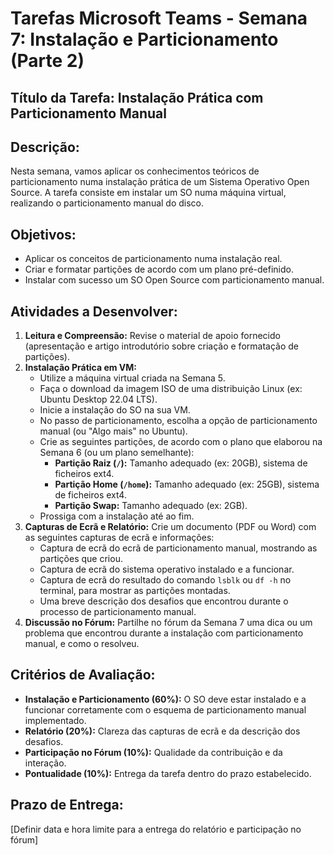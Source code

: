 # Tarefas Microsoft Teams - Semana 7: Instalação e Particionamento (Parte 2)

## Título da Tarefa: Instalação Prática com Particionamento Manual

## Descrição:
Nesta semana, vamos aplicar os conhecimentos teóricos de particionamento numa instalação prática de um Sistema Operativo Open Source. A tarefa consiste em instalar um SO numa máquina virtual, realizando o particionamento manual do disco.

## Objetivos:
*   Aplicar os conceitos de particionamento numa instalação real.
*   Criar e formatar partições de acordo com um plano pré-definido.
*   Instalar com sucesso um SO Open Source com particionamento manual.

## Atividades a Desenvolver:
1.  **Leitura e Compreensão:** Revise o material de apoio fornecido (apresentação e artigo introdutório sobre criação e formatação de partições).
2.  **Instalação Prática em VM:**
    *   Utilize a máquina virtual criada na Semana 5.
    *   Faça o download da imagem ISO de uma distribuição Linux (ex: Ubuntu Desktop 22.04 LTS).
    *   Inicie a instalação do SO na sua VM.
    *   No passo de particionamento, escolha a opção de particionamento manual (ou "Algo mais" no Ubuntu).
    *   Crie as seguintes partições, de acordo com o plano que elaborou na Semana 6 (ou um plano semelhante):
        *   **Partição Raiz (`/`):** Tamanho adequado (ex: 20GB), sistema de ficheiros ext4.
        *   **Partição Home (`/home`):** Tamanho adequado (ex: 25GB), sistema de ficheiros ext4.
        *   **Partição Swap:** Tamanho adequado (ex: 2GB).
    *   Prossiga com a instalação até ao fim.
3.  **Capturas de Ecrã e Relatório:** Crie um documento (PDF ou Word) com as seguintes capturas de ecrã e informações:
    *   Captura de ecrã do ecrã de particionamento manual, mostrando as partições que criou.
    *   Captura de ecrã do sistema operativo instalado e a funcionar.
    *   Captura de ecrã do resultado do comando `lsblk` ou `df -h` no terminal, para mostrar as partições montadas.
    *   Uma breve descrição dos desafios que encontrou durante o processo de particionamento manual.
4.  **Discussão no Fórum:** Partilhe no fórum da Semana 7 uma dica ou um problema que encontrou durante a instalação com particionamento manual, e como o resolveu.

## Critérios de Avaliação:
*   **Instalação e Particionamento (60%):** O SO deve estar instalado e a funcionar corretamente com o esquema de particionamento manual implementado.
*   **Relatório (20%):** Clareza das capturas de ecrã e da descrição dos desafios.
*   **Participação no Fórum (10%):** Qualidade da contribuição e da interação.
*   **Pontualidade (10%):** Entrega da tarefa dentro do prazo estabelecido.

## Prazo de Entrega:
[Definir data e hora limite para a entrega do relatório e participação no fórum]

